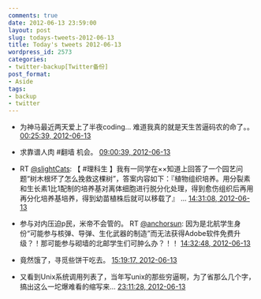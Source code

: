 ```yaml
---
comments: true
date: 2012-06-13 23:59:00
layout: post
slug: todays-tweets-2012-06-13
title: Today's tweets 2012-06-13
wordpress_id: 2573
categories:
- twitter-backup[Twitter备份]
post_format:
- Aside
tags:
- backup
- twitter
---
```





  * 为神马最近两天爱上了半夜coding… 难道我真的就是天生苦逼码农的命了。。 [00:25:39, 2012-06-13](http://twitter.com/gfrog/statuses/212581439072509952)





  * 求靠谱人肉 #翻墙 机会。 [09:00:39, 2012-06-13](http://twitter.com/gfrog/statuses/212711044689305603)





  * RT [@slightCats](http://twitter.com/slightCats): 【 #理科生 】我有一同学在××知道上回答了一个园艺问题“树木根坏了怎么挽救这棵树”，答案内容如下：『植物组织培养。用分裂素和生长素1比1配制的培养基对离体细胞进行脱分化处理，得到愈伤组织后再用再分化培养基培养，得到幼苗植株后就可以移载了』 ... [14:31:08, 2012-06-13](http://twitter.com/gfrog/statuses/212794214382178304)





  * 参与对内压迫p民，米帝不会管的。 RT [@anchorsun](http://twitter.com/anchorsun): 因为是北航学生身份“可能参与核弹、导弹、生化武器的制造”而无法获得Adobe软件免费升级？！那可能参与砌墙的北邮学生们可肿么办？！！ [14:32:48, 2012-06-13](http://twitter.com/gfrog/statuses/212794631153389570)





  * 竟然饿了，寻觅些饼干吃去。 [15:19:17, 2012-06-13](http://twitter.com/gfrog/statuses/212806332074557441)





  * 又看到Unix系统调用列表了，当年写unix的那些穷逼啊，为了省那么几个字，搞出这么一坨爆难看的缩写来… [23:11:28, 2012-06-13](http://twitter.com/gfrog/statuses/212925159298969600)




